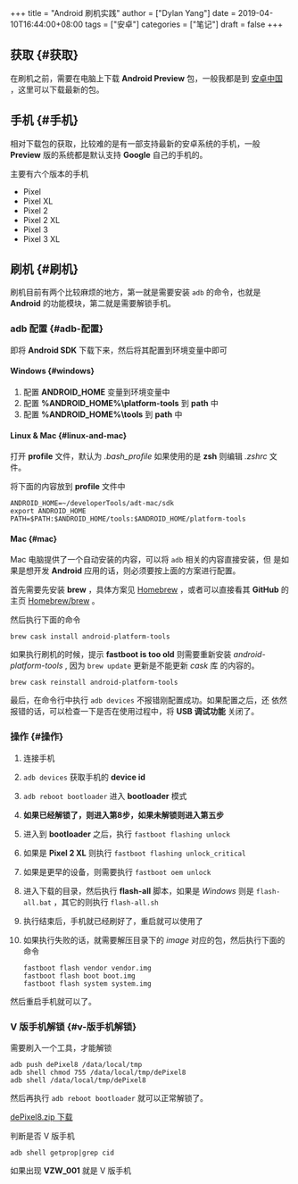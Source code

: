 +++title = "Android 刷机实践"author = ["Dylan Yang"]date = 2019-04-10T16:44:00+08:00tags = ["安卓"]categories = ["笔记"]draft = false+++## 获取 {#获取}在刷机之前，需要在电脑上下载 **Android Preview** 包，一般我都是到[安卓中国](https://developer.android.google.cn/preview/download#flash) ，这里可以下载最新的包。## 手机 {#手机}相对下载包的获取，比较难的是有一部支持最新的安卓系统的手机，一般**Preview** 版的系统都是默认支持 **Google** 自己的手机的。主要有六个版本的手机-   Pixel-   Pixel XL-   Pixel 2-   Pixel 2 XL-   Pixel 3-   Pixel 3 XL## 刷机 {#刷机}刷机目前有两个比较麻烦的地方，第一就是需要安装 `adb` 的命令，也就是**Android** 的功能模块，第二就是需要解锁手机。### adb 配置 {#adb-配置}即将 **Android SDK** 下载下来，然后将其配置到环境变量中即可#### Windows {#windows}1.  配置 **ANDROID\_HOME** 变量到环境变量中2.  配置 **%ANDROID\_HOME%\platform-tools** 到 **path** 中3.  配置 **%ANDROID\_HOME%\tools** 到 **path** 中#### Linux & Mac {#linux-and-mac}打开 **profile** 文件，默认为 _.bash\_profile_ 如果使用的是 **zsh** 则编辑 _.zshrc_ 文件。将下面的内容放到 **profile** 文件中```shellANDROID_HOME=~/developerTools/adt-mac/sdkexport ANDROID_HOMEPATH=$PATH:$ANDROID_HOME/tools:$ANDROID_HOME/platform-tools```#### Mac {#mac}Mac 电脑提供了一个自动安装的内容，可以将 `adb` 相关的内容直接安装，但是如果是想开发 **Android** 应用的话，则必须要按上面的方案进行配置。首先需要先安装 **brew** ，具体方案见 [Homebrew](https://brew.sh/index%5Fzh-cn) ，或者可以直接看其**GitHub** 的主页 [Homebrew/brew](https://github.com/Homebrew/brew) 。然后执行下面的命令```shellbrew cask install android-platform-tools```如果执行刷机的时候，提示 **fastboot is too old** 则需要重新安装_android-platform-tools_ , 因为 `brew update` 更新是不能更新 _cask_ 库的内容的。```shellbrew cask reinstall android-platform-tools```最后，在命令行中执行 `adb devices` 不报错刚配置成功。如果配置之后，还依然报错的话，可以检查一下是否在使用过程中，将 **USB 调试功能** 关闭了。### 操作 {#操作}1.  连接手机2.  `adb devices` 获取手机的 **device id**3.  `adb reboot bootloader` 进入 **bootloader** 模式4.  **如果已经解锁了，则进入第8步，如果未解锁则进入第五步**5.  进入到 **bootloader** 之后，执行 `fastboot flashing unlock`6.  如果是 **Pixel 2 XL** 则执行 `fastboot flashing unlock_critical`7.  如果是更早的设备，则需要执行 `fastboot oem unlock`8.  进入下载的目录，然后执行 **flash-all** 脚本，如果是 _Windows_ 则是    `flash-all.bat` ，其它的则执行 `flash-all.sh`9.  执行结束后，手机就已经刷好了，重启就可以使用了10. 如果执行失败的话，就需要解压目录下的 _image_ 对应的包，然后执行下面的命令    ```shell    fastboot flash vendor vendor.img    fastboot flash boot boot.img    fastboot flash system system.img    ```然后重启手机就可以了。### V 版手机解锁 {#v-版手机解锁}需要刷入一个工具，才能解锁```shelladb push dePixel8 /data/local/tmpadb shell chmod 755 /data/local/tmp/dePixel8adb shell /data/local/tmp/dePixel8```然后再执行 `adb reboot bootloader` 就可以正常解锁了。[dePixel8.zip 下载](http://theroot.ninja/depixel8.html)判断是否 V 版手机```shelladb shell getprop|grep cid```如果出现 **VZW\_001** 就是 V 版手机